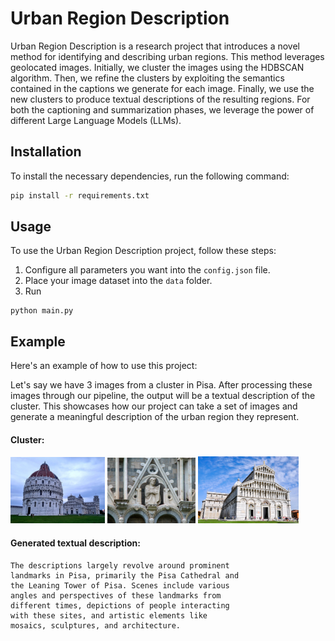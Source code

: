 # Urban Region Description

Urban Region Description is a research project that introduces a novel method for identifying and describing urban regions. This method leverages geolocated images. Initially, we cluster the images using the HDBSCAN algorithm. Then, we refine the clusters by exploiting the semantics contained in the captions we generate for each image. Finally, we use the new clusters to produce textual descriptions of the resulting regions. For both the captioning and summarization phases, we leverage the power of different Large Language Models (LLMs).

## Installation
To install the necessary dependencies, run the following command:
```bash
pip install -r requirements.txt
```
## Usage
To use the Urban Region Description project, follow these steps:

1. Configure all parameters you want into the `config.json` file.
2. Place your image dataset into the `data` folder.
3. Run
```
python main.py
```

## Example
Here's an example of how to use this project:

Let's say we have 3 images from a cluster in Pisa. After processing these images through our pipeline, the output will be a textual description of the cluster. This showcases how our project can take a set of images and generate a meaningful description of the urban region they represent. 

#### Cluster:
<p float="left">
  <img src="pisa/images/cluster_25/example1.png" width="30%" />
  <img src="pisa/images/cluster_25/example4.png" width="28%" /> 
  <img src="pisa/images/cluster_25/example3.png" width="32%" />
</p>

#### Generated textual description:
```
The descriptions largely revolve around prominent
landmarks in Pisa, primarily the Pisa Cathedral and
the Leaning Tower of Pisa. Scenes include various
angles and perspectives of these landmarks from
different times, depictions of people interacting
with these sites, and artistic elements like
mosaics, sculptures, and architecture.
```